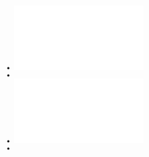 - ![Abelson & Sussman：Structure and Interpretation of Computer Programs@1996 (第2版).pdf](../assets/Abelson_&_Sussman：Structure_and_Interpretation_of_Computer_Programs@1996_(第2版)_1671027265623_0.pdf)
-
- ![Abelson & Sussman：计算机程序的构造和解释@2004 (第2版 扫描版).pdf](../assets/Abelson_&_Sussman：计算机程序的构造和解释@2004_(第2版_扫描版)_1671027333107_0.pdf)
-
